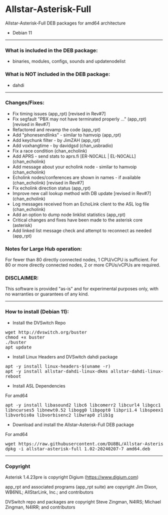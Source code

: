 # Allstar-Asterisk-Full
Allstar-Asterisk-Full DEB packages for amd64 architecture
* Debian 11

-----------------------------------------------------------

### What is included in the DEB package:

* binaries, modules, configs, sounds and updatenodelist

### What is NOT included in the DEB package:

* dahdi

-----------------------------------------------------------

### Changes/Fixes:

* Fix timing issues (app_rpt) [revised in Rev#7]
* Fix segfault "PBX may not have terminated properly ..." (app_rpt) [revised in Rev#7]
* Refactored and revamp the code (app_rpt)
* Add "phonesendlinks" - similar to hamvoip (app_rpt)
* Add keychunk filter - by JimZAH (app_rpt)
* Add voxhangtime - by davidgsd (chan_usbradio)
* Fix a race condition (chan_echolink)
* Add APRS - send stats to aprs.fi [ER-N0CALL | EL-N0CALL] (chan_echolink)
* Add message about your echolink node - similar to hamvoip (chan_echolink)
* Echolink nodes/conferences are shown in names - if available (chan_echolink) [revised in Rev#7]
* Fix echolink direction status (app_rpt)
* Improve new call lookup method with DB update [revised in Rev#7] (chan_echolink)
* Log messages received from an EchoLink client to the ASL log file (chan_echolink)
* Add an option to dump node linklist statistics (app_rpt)
* Critical changes and fixes have been made to the asterisk core (asterisk)
* Add linked list message check and attempt to reconnect as needed (app_rpt)

### Notes for Large Hub operation:
For fewer than 80 directly connected nodes, 1 CPU/vCPU is sufficient.
For 80 or more directly connected nodes, 2 or more CPUs/vCPUs are required.

### DISCLAIMER:
This software is provided "as-is" and for experimental purposes only, with no warranties or guarantees of any kind.

-----------------------------------------------------------

### How to install (Debian 11):

* Install the DVSwitch Repo

<pre>
wget http://dvswitch.org/buster
chmod +x buster
./buster
apt update
</pre>

* Install Linux Headers and DVSwitch dahdi package

<pre>
apt -y install linux-headers-$(uname -r)
apt -y install allstar-dahdi-linux-dkms allstar-dahdi-linux-tools
reboot
</pre>

* Install ASL Dependencies

For amd64
<pre>
apt -y install libasound2 libc6 libcomerr2 libcurl4 libgcc1 libgsm1 libidn11 libiksemel3 \
libncurses5 libnewt0.52 libogg0 libpopt0 libpri1.4 libspeex1 libstdc++6 libusb-0.1-4 \
libvorbis0a libvorbisenc2 libwrap0 zlib1g
</pre>

* Download and install the Allstar-Asterisk-Full DEB package

For amd64
<pre>
wget https://raw.githubusercontent.com/DU8BL/Allstar-Asterisk-Full/main/allstar-asterisk-full_1.02-20240207-7_amd64.deb
dpkg -i allstar-asterisk-full_1.02-20240207-7_amd64.deb
</pre>

-----------------------------------------------------------

### Copyright

Asterisk 1.4.23pre is copyright Digium (https://www.digium.com)

app_rpt and associated programs (app_rpt suite) are copyright Jim Dixon, WB6NIL; AllStarLink, Inc.; and contributors

DVSwitch repo and packages are copyright Steve Zingman, N4IRS; Michael Zingman, N4IRR; and contributors
